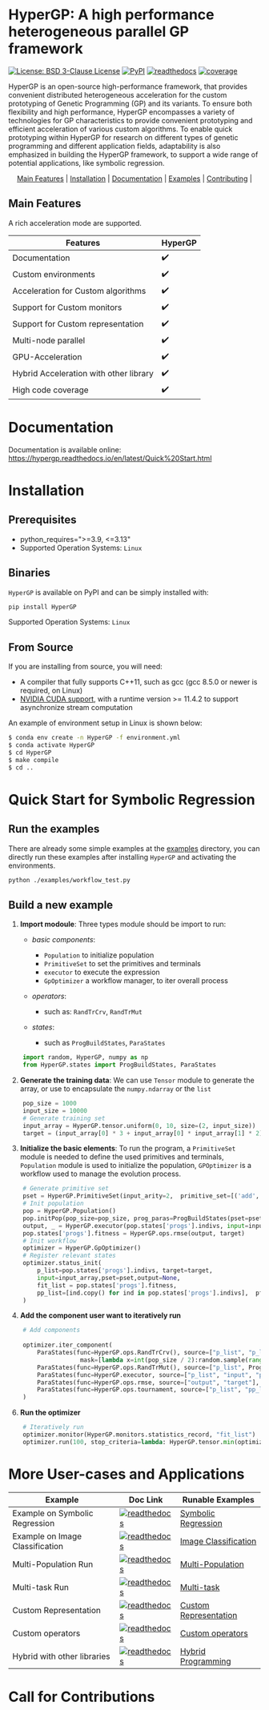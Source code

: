 # HyperGP: A high performance heterogeneous parallel GP framework


[![License: BSD 3-Clause License](https://img.shields.io/badge/License-BSD%203--Clause-red)](https://github.com/MZT-srcount/HyperGP/blob/main/LICENSE)
[![PyPI](https://img.shields.io/badge/PyPI-support-blue)](https://pypi.org/project/HyperGP/)
[![readthedocs](https://img.shields.io/badge/docs-passing-green)](https://hypergp.readthedocs.io/en/latest/)
[![coverage](https://img.shields.io/badge/coverage-passing-green)]()


HyperGP is an open-source high-performance framework, that provides convenient distributed heterogeneous acceleration for the custom prototyping of Genetic Programming (GP) and its variants. To ensure both flexibility and high performance, HyperGP encompasses a variety of technologies for GP characteristics to provide convenient prototyping and efficient acceleration of various custom algorithms. To enable quick prototyping within HyperGP for research on different types of genetic programming and different application fields, adaptability is also emphasized in building the HyperGP framework, to support a wide range of potential applications, like symbolic regression. 

<p align="center">
  <a href="https://hypergp.readthedocs.io/en/latest/Quick%20Start.html">Main Features</a> |
  <a href="https://github.com/MZT-srcount/HyperGP?tab=readme-ov-file#installation">Installation</a> |
  <a href="https://hypergp.readthedocs.io/en/latest/Quick%20Start.html">Documentation</a> |
  <a href="https://github.com/MZT-srcount/HyperGP?tab=readme-ov-file#quick-start-for-symbolic-regression">Examples</a> |
  <a href="https://github.com/MZT-srcount/HyperGP?tab=readme-ov-file#call-for-contributions">Contributing</a> |
</p>

## Main Features

A rich acceleration mode are supported.

| **Features**                | **HyperGP** |
| --------------------------- | ----------------------|
| Documentation               | :heavy_check_mark: |
| Custom environments         | :heavy_check_mark: |
| Acceleration for Custom algorithms           | :heavy_check_mark: |
| Support for Custom monitors             | :heavy_check_mark: |
| Support for Custom representation | :heavy_check_mark: |
| Multi-node parallel         | :heavy_check_mark: |
| GPU-Acceleration            | :heavy_check_mark: |
| Hybrid Acceleration with other library   | :heavy_check_mark: |
| High code coverage          | :heavy_check_mark: |

# Documentation
Documentation is available online: https://hypergp.readthedocs.io/en/latest/Quick%20Start.html

# Installation

## Prerequisites

- python_requires=">=3.9, <=3.13"
- Supported Operation Systems: ``Linux``

## Binaries

``HyperGP`` is available on PyPI and can be simply installed with:

```bash
pip install HyperGP
```

Supported Operation Systems: ``Linux``

## From Source

If you are installing from source, you will need:

- A compiler that fully supports C++11, such as gcc (gcc 8.5.0 or newer is required, on Linux)
- [NVIDIA CUDA support](https://developer.nvidia.com/cuda-downloads), with a runtime version >= 11.4.2 to support asynchronize stream computation

An example of environment setup in Linux is shown below:

```bash
$ conda env create -n HyperGP -f environment.yml
$ conda activate HyperGP
$ cd HyperGP
$ make compile
$ cd ..
```

# Quick Start for Symbolic Regression

## Run the examples

There are already some simple examples at the [examples](./examples/) directory, you can directly run these examples after installing ``HyperGP`` and activating the environments.

```bash
python ./examples/workflow_test.py
```

## Build a new example

1. **Import modoule**: Three types module should be import to run:  
  
   - *basic components*:  
      - ``Population`` to initialize population
      - ``PrimitiveSet`` to set the primitives and terminals
      - ``executor`` to execute the expression
      - ``GpOptimizer`` a workflow manager, to iter overall process 

   - *operators*:
      - such as: ``RandTrCrv``, ``RandTrMut``

   - *states*:
      - such as ``ProgBuildStates``, ``ParaStates``

```python
    import random, HyperGP, numpy as np
    from HyperGP.states import ProgBuildStates, ParaStates
```

2. **Generate the training data**: We can use ``Tensor`` module to generate the array, or use to encapsulate the ``numpy.ndarray`` or the ``list``

```python
    pop_size = 1000
    input_size = 10000
    # Generate training set
    input_array = HyperGP.tensor.uniform(0, 10, size=(2, input_size))
    target = (input_array[0] * 3 + input_array[0] * input_array[1] * 2) * (input_array[0])

```
3. **Initialize the basic elements**: To run the program, a ``PrimitiveSet`` module is needed to define the used primitives and terminals, ``Population`` module is used to initialize the population, ``GPOptimizer`` is a workflow used to manage the evolution process.

```python
    # Generate primitive set
    pset = HyperGP.PrimitiveSet(input_arity=2,  primitive_set=[('add', HyperGP.tensor.add, 2),('sub', HyperGP.tensor.sub, 2),('mul', HyperGP.tensor.mul, 2),('div', HyperGP.tensor.div, 2),('sin', HyperGP.tensor.sin, 1),('cos', HyperGP.tensor.cos, 1)])
    # Init population
    pop = HyperGP.Population()
    pop.initPop(pop_size=pop_size, prog_paras=ProgBuildStates(pset=pset, depth_rg=[2, 6], len_limit=100000))
    output, _ = HyperGP.executor(pop.states['progs'].indivs, input=input_array, pset=pset)
    pop.states['progs'].fitness = HyperGP.ops.rmse(output, target)
    # Init workflow
    optimizer = HyperGP.GpOptimizer()
    # Register relevant states
    optimizer.status_init(
        p_list=pop.states['progs'].indivs, target=target,
        input=input_array,pset=pset,output=None,
        fit_list = pop.states['progs'].fitness,
        pp_list=[ind.copy() for ind in pop.states['progs'].indivs],  pfit_list=pop.states['progs'].fitness.copy(),
    )
```


4. **Add the component user want to iteratively run**

```python
    # Add components
    
    optimizer.iter_component(
        ParaStates(func=HyperGP.ops.RandTrCrv(), source=["p_list", "p_list", 0.9], to=["p_list", "p_list"],
                    mask=[lambda x=int(pop_size / 2):random.sample(range(pop_size), x), lambda x=int(pop_size / 2):random.sample(range(pop_size), x), 1]),
        ParaStates(func=HyperGP.ops.RandTrMut(), source=["p_list", ProgBuildStates(pset=pset, depth_rg=[1, 3], len_limit=pop_size), 0.1, True], to=["p_list"], mask=[lambda x=pop_size:random.sample(range(pop_size), x), 1, 1, 1]),
        ParaStates(func=HyperGP.executor, source=["p_list", "input", "pset"], to=["output", None], mask=[1, 1, 1]),
        ParaStates(func=HyperGP.ops.rmse, source=["output", "target"], to=["fit_list"]),
        ParaStates(func=HyperGP.ops.tournament, source=["p_list", "pp_list", "fit_list", "pfit_list"], to=["p_list", "pp_list", "fit_list", "pfit_list"], mask=[1, 1, 1, 1]),
    )

```
6. **Run the optimizer**

```python
    # Iteratively run
    optimizer.monitor(HyperGP.monitors.statistics_record, "fit_list")
    optimizer.run(100, stop_criteria=lambda: HyperGP.tensor.min(optimizer.workflowstates.fit_list) < 1e-15, tqdm_diable=False)

```

# More User-cases and Applications


| **Example**                | **Doc Link** | **Runable Examples** |
| --------------------------- | ----------------------| ----------------------|
| Example on Symbolic Regression               | [![readthedocs](https://img.shields.io/badge/docs-passing-green)]() | [Symbolic Regression]()|
| Example on Image Classification        | [![readthedocs](https://img.shields.io/badge/docs-passing-green)]() | [Image Classification]()|
| Multi-Population Run           | [![readthedocs](https://img.shields.io/badge/docs-passing-green)]() | [Multi-Population]()|
| Multi-task Run             | [![readthedocs](https://img.shields.io/badge/docs-passing-green)]() | [Multi-task]()|
| Custom Representation             | [![readthedocs](https://img.shields.io/badge/docs-passing-green)]() | [Custom Representation]()|
| Custom operators             | [![readthedocs](https://img.shields.io/badge/docs-passing-green)]() | [Custom operators]()|
| Hybrid with other libraries             | [![readthedocs](https://img.shields.io/badge/docs-passing-green)]() | [Hybrid Programming]()|

# Call for Contributions
